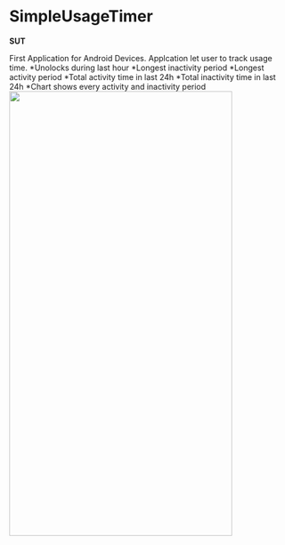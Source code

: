 # SimpleUsageTimer
**SUT**
</hr>
First Application for Android Devices.
Applcation let user to track usage time.
*Unolocks during last hour
*Longest inactivity period
*Longest activity period
*Total activity time in last 24h
*Total inactivity time in last 24h
*Chart shows every activity and inactivity period 
</hr>
<img align="center" width="400" height="800" src="https://i.imgur.com/5h4aqmM.png">

